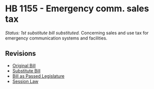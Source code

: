 # HB 1155 - Emergency comm. sales tax
*Status: 1st substitute bill substituted.*
Concerning sales and use tax for emergency communication systems and facilities.

## Revisions
* [Original Bill](1/)
* [Substitute Bill](S/)
* [Bill as Passed Legislature](S.PL/)
* [Session Law](S.SL/)